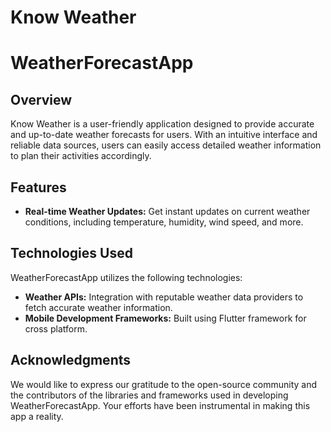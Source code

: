 # Know Weather
# WeatherForecastApp

## Overview
Know Weather is a user-friendly application designed to provide accurate and up-to-date weather forecasts for users. With an intuitive interface and reliable data sources, users can easily access detailed weather information to plan their activities accordingly.

## Features
- **Real-time Weather Updates:** Get instant updates on current weather conditions, including temperature, humidity, wind speed, and more.

## Technologies Used
WeatherForecastApp utilizes the following technologies:
- **Weather APIs:** Integration with reputable weather data providers to fetch accurate weather information.
- **Mobile Development Frameworks:** Built using Flutter framework for cross platform.

## Acknowledgments
We would like to express our gratitude to the open-source community and the contributors of the libraries and frameworks used in developing WeatherForecastApp. Your efforts have been instrumental in making this app a reality.
